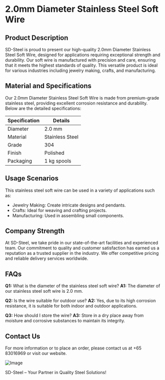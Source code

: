 # 2.0mm Diameter Stainless Steel Soft Wire

## Product Description

SD-Steel is proud to present our high-quality 2.0mm Diameter Stainless Steel Soft Wire, designed for applications requiring exceptional strength and durability. Our soft wire is manufactured with precision and care, ensuring that it meets the highest standards of quality. This versatile product is ideal for various industries including jewelry making, crafts, and manufacturing.

## Material and Specifications

Our 2.0mm Diameter Stainless Steel Soft Wire is made from premium-grade stainless steel, providing excellent corrosion resistance and durability. Below are the detailed specifications:

| Specification   | Details          |
|-----------------|------------------|
| Diameter        | 2.0 mm           |
| Material        | Stainless Steel  |
| Grade           | 304              |
| Finish          | Polished         |
| Packaging       | 1 kg spools      |

## Usage Scenarios

This stainless steel soft wire can be used in a variety of applications such as:
- Jewelry Making: Create intricate designs and pendants.
- Crafts: Ideal for weaving and crafting projects.
- Manufacturing: Used in assembling small components.

## Company Strength

At SD-Steel, we take pride in our state-of-the-art facilities and experienced team. Our commitment to quality and customer satisfaction has earned us a reputation as a trusted supplier in the industry. We offer competitive pricing and reliable delivery services worldwide.

## FAQs

**Q1:** What is the diameter of the stainless steel soft wire?
**A1:** The diameter of our stainless steel soft wire is 2.0 mm.

**Q2:** Is the wire suitable for outdoor use?
**A2:** Yes, due to its high corrosion resistance, it is suitable for both indoor and outdoor applications.

**Q3:** How should I store the wire?
**A3:** Store in a dry place away from moisture and corrosive substances to maintain its integrity.

## Contact Us

For more information or to place an order, please contact us at +65 83016969 or visit our website. 

![Image](https://github.com/user-attachments/assets/2567258e-e124-4816-932d-1809bd27ef0b)

SD-Steel – Your Partner in Quality Steel Solutions!